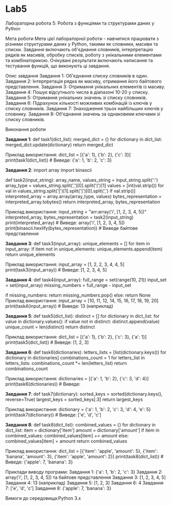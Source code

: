 # Lab5

Лабораторна робота 5: Робота з функціями та структурами даних у Python

Мета роботи Мета цієї лабораторної роботи - навчитися працювати з різними структурами даних у Python, такими як словники, масиви та списки. Завдання включають об'єднання словників, інтерпретацію рядків як масивів, обробку списків, роботу з унікальними елементами та комбінаторикою. Очікувані результати включають написання та тестування функцій, що виконують ці завдання.

Опис завдання Завдання 1: Об'єднання списку словників в один. Завдання 2: Інтерпретація рядка як масиву, отримання його байтового представлення. Завдання 3: Отримання унікальних елементів із масиву. Завдання 4: Пошук відсутнього числа в діапазоні 10-20 у списку. Завдання 5: Отримання унікальних значень зі списку словників. Завдання 6: Підрахунок кількості можливих комбінацій із ключів у списку словників. Завдання 7: Знаходження трьох найбільших ключів у словнику. Завдання 8: Об'єднання значень за однаковими ключами зі списку словників.

Виконання роботи

**Завдання 1**: def task1(dict_list): merged_dict = {} for dictionary in dict_list: merged_dict.update(dictionary) return merged_dict

Приклад використання:
dict_list = [{'a': 1}, {'b': 2}, {'c': 3}] print(task1(dict_list)) # Виведе: {'a': 1, 'b': 2, 'c': 3}

**Завдання 2**: import array import binascii

def task2(input_string): array_name, values_string = input_string.split(':') array_type = values_string.split(',')[0].split('(')[1] values = [int(val.strip()) for val in values_string.split('[')[1].split(']')[0].split(',') if val.strip()] interpreted_array = array.array(array_type, values) bytes_representation = interpreted_array.tobytes() return interpreted_array, bytes_representation

Приклад використання:
input_string = "arr:array('i', [1, 2, 3, 4, 5])" interpreted_array, bytes_representation = task2(input_string) print(interpreted_array) # Виведе: array('i', [1, 2, 3, 4, 5]) print(binascii.hexlify(bytes_representation)) # Виведе байтове представлення

**Завдання 3**: def task3(input_array): unique_elements = [] for item in input_array: if item not in unique_elements: unique_elements.append(item) return unique_elements

Приклад використання:
input_array = [1, 2, 2, 3, 4, 4, 5] print(task3(input_array)) # Виведе: [1, 2, 3, 4, 5]

**Завдання 4**: def task4(input_array): full_range = set(range(10, 21)) input_set = set(input_array) missing_numbers = full_range - input_set

if missing_numbers:
    return missing_numbers.pop()
else:
    return None
Приклад використання:
input_array = [10, 11, 12, 14, 15, 16, 17, 18, 19, 20] print(task4(input_array)) # Виведе: 13 (наприклад)

**Завдання 5**: def task5(dict_list): distinct = [] for dictionary in dict_list: for value in dictionary.values(): if value not in distinct: distinct.append(value) unique_count = len(distinct) return distinct

Приклад використання:
dict_list = [{'a': 1}, {'b': 2}, {'c': 3}, {'a': 1}] print(task5(dict_list)) # Виведе: [1, 2, 3]

**Завдання 6**: def task6(dictionaries): letters_lists = [list(dictionary.keys()) for dictionary in dictionaries] combinations_count = 1 for letters_list in letters_lists: combinations_count *= len(letters_list) return combinations_count

Приклад використання:
dictionaries = [{'a': 1, 'b': 2}, {'c': 3, 'd': 4}] print(task6(dictionaries)) # Виведе:

**Завдання 7**: def task7(dictionary): sorted_keys = sorted(dictionary.keys(), reverse=True) largest_keys = sorted_keys[:3] return largest_keys

Приклад використання:
dictionary = {'a': 1, 'b': 2, 'c': 3, 'd': 4, 'e': 5} print(task7(dictionary)) # Виведе: ['e', 'd', 'c']

**Завдання 8**: def task8(dict_list): combined_values = {} for dictionary in dict_list: item = dictionary['item'] amount = dictionary['amount'] if item in combined_values: combined_values[item] += amount else: combined_values[item] = amount return combined_values

Приклад використання:
dict_list = [{'item': 'apple', 'amount': 5}, {'item': 'banana', 'amount': 3}, {'item': 'apple', 'amount': 2}] print(task8(dict_list)) # Виведе: {'apple': 7, 'banana': 3}

Приклади виводу програми: Завдання 1: {'a': 1, 'b': 2, 'c': 3} Завдання 2: array('i', [1, 2, 3, 4, 5]) та байтове представлення Завдання 3: [1, 2, 3, 4, 5] Завдання 4: 13 (наприклад) Завдання 5: [1, 2, 3] Завдання 6: 4 Завдання 7: ['e', 'd', 'c'] Завдання 8: {'apple': 7, 'banana': 3}

Вимоги до середовища:Python 3.x
